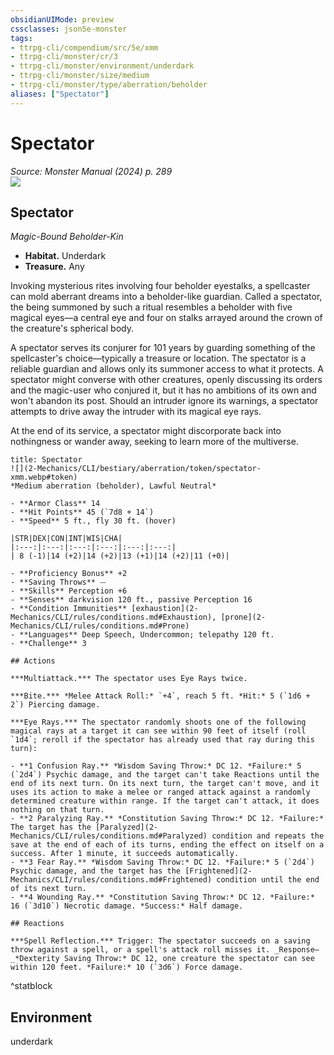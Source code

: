 ```yaml
---
obsidianUIMode: preview
cssclasses: json5e-monster
tags:
- ttrpg-cli/compendium/src/5e/xmm
- ttrpg-cli/monster/cr/3
- ttrpg-cli/monster/environment/underdark
- ttrpg-cli/monster/size/medium
- ttrpg-cli/monster/type/aberration/beholder
aliases: ["Spectator"]
---
```

# Spectator
*Source: Monster Manual (2024) p. 289*  
![](2-Mechanics/CLI/bestiary/aberration/img/spectator.webp#right)

## Spectator

*Magic-Bound Beholder-Kin*

- **Habitat.** Underdark  
- **Treasure.** Any  

Invoking mysterious rites involving four beholder eyestalks, a spellcaster can mold aberrant dreams into a beholder-like guardian. Called a spectator, the being summoned by such a ritual resembles a beholder with five magical eyes—a central eye and four on stalks arrayed around the crown of the creature's spherical body.

A spectator serves its conjurer for 101 years by guarding something of the spellcaster's choice—typically a treasure or location. The spectator is a reliable guardian and allows only its summoner access to what it protects. A spectator might converse with other creatures, openly discussing its orders and the magic-user who conjured it, but it has no ambitions of its own and won't abandon its post. Should an intruder ignore its warnings, a spectator attempts to drive away the intruder with its magical eye rays.

At the end of its service, a spectator might discorporate back into nothingness or wander away, seeking to learn more of the multiverse.

```ad-statblock
title: Spectator
![](2-Mechanics/CLI/bestiary/aberration/token/spectator-xmm.webp#token)
*Medium aberration (beholder), Lawful Neutral*

- **Armor Class** 14 
- **Hit Points** 45 (`7d8 + 14`) 
- **Speed** 5 ft., fly 30 ft. (hover)

|STR|DEX|CON|INT|WIS|CHA|
|:---:|:---:|:---:|:---:|:---:|:---:|
| 8 (-1)|14 (+2)|14 (+2)|13 (+1)|14 (+2)|11 (+0)|

- **Proficiency Bonus** +2
- **Saving Throws** ⏤
- **Skills** Perception +6
- **Senses** darkvision 120 ft., passive Perception 16
- **Condition Immunities** [exhaustion](2-Mechanics/CLI/rules/conditions.md#Exhaustion), [prone](2-Mechanics/CLI/rules/conditions.md#Prone)
- **Languages** Deep Speech, Undercommon; telepathy 120 ft.
- **Challenge** 3

## Actions

***Multiattack.*** The spectator uses Eye Rays twice.

***Bite.*** *Melee Attack Roll:* `+4`, reach 5 ft. *Hit:* 5 (`1d6 + 2`) Piercing damage.

***Eye Rays.*** The spectator randomly shoots one of the following magical rays at a target it can see within 90 feet of itself (roll `1d4`; reroll if the spectator has already used that ray during this turn):

- **1 Confusion Ray.** *Wisdom Saving Throw:* DC 12. *Failure:* 5 (`2d4`) Psychic damage, and the target can't take Reactions until the end of its next turn. On its next turn, the target can't move, and it uses its action to make a melee or ranged attack against a randomly determined creature within range. If the target can't attack, it does nothing on that turn.  
- **2 Paralyzing Ray.** *Constitution Saving Throw:* DC 12. *Failure:* The target has the [Paralyzed](2-Mechanics/CLI/rules/conditions.md#Paralyzed) condition and repeats the save at the end of each of its turns, ending the effect on itself on a success. After 1 minute, it succeeds automatically.  
- **3 Fear Ray.** *Wisdom Saving Throw:* DC 12. *Failure:* 5 (`2d4`) Psychic damage, and the target has the [Frightened](2-Mechanics/CLI/rules/conditions.md#Frightened) condition until the end of its next turn.  
- **4 Wounding Ray.** *Constitution Saving Throw:* DC 12. *Failure:* 16 (`3d10`) Necrotic damage. *Success:* Half damage.  

## Reactions

***Spell Reflection.*** Trigger: The spectator succeeds on a saving throw against a spell, or a spell's attack roll misses it. _Response—_*Dexterity Saving Throw:* DC 12, one creature the spectator can see within 120 feet. *Failure:* 10 (`3d6`) Force damage.
```
^statblock

## Environment

underdark